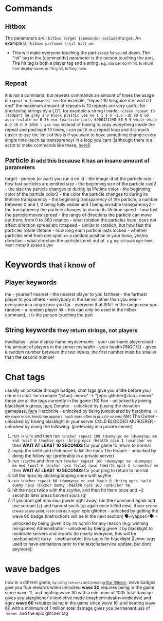 # Commands
## Hitbox
The parameters are `!hitbox target {commands} excludedTarget`.
An example is `!hitbox partname {!sit hit} me`.
- This will make everyone touching the part <small>except for you</small> sit down.
The "hit" tag in the {commands} parameter is the person touching the part.
The hit tag is both a player tag and a string. <small>e.g. you can do !m hit, to return their display name, or !fling hit, to fling them</small>.

## Repeat
it is not a command, but repeats commands an amount of times
the usage is `repeat n [commands] end`
for example, "repeat 10 !disguise me !wait 0.1 end"
the maximum amount of repeats is 10
repeats are very useful for shortening strings by a LOT, for example a string i made:
`!clean repeat 10 !addpart me grey 1 0 block plastic yes no 1 1 1 0 -1.5 -10 90 0 60 aura !rotate me 0 36 end !particle parts 6900421398 50 5 5 white white 0 0 10 0 0 1000 1 yes top`
instead of having to copy everything inside the repeat and pasting it 10 times, i can put it in a repeat loop and it is much easier to use
the limit of this is if you want to have something change every single time (such as transparency) in a loop you cant ||although there is a scrpt to make commands like these, [here](https://pastebin.com/726LUaVm)||

## Particle <small>ill add this because it has an insane amount of parameters</small>
target - person (or part) you run it on
id - the image id of the particle
rate - how fast particles are emitted
size - the beginning size of the particle
size2 - the size the particle changes to during its lifetime
color - the beginning color of the particle
color2 - the color the particle changes to during its lifetime
transparency - the beginning transparency of the particle, a number between 0 and 1, 0 being fully visible and 1 being invisible
transparency2 - the transparency the particle changes to during its lifetime
speed - how fast the particle moves
spread - the range of directions the particle can move out from, from 0 to 360
rotation - what rotation the particles have, does not affect direction spread etc
rotspeed - similar to rotation, but how fast the particles rotate
lifetime - how long each particle lasts
locked - whether particles emit from one spot, or a random position in your torso, yes/no
direction - what direction the particles emit out of. <small>e.g. top left back right front, won't matter if spread is 360</small>

# Keywords <small>that i know of</small>
## Player keywords
me - yourself
nearest - the nearest player to you
farthest - the farthest player to you
others - everybody in the server other than you
near - everyone in a range near you
far - everyone that ISNT in the range near you
random - a random player
hit - this can only be used in the hitbox command, it is the person touching the part
## String keywords <small>they return strings, not players</small>
mydisplay - your display name
myusername - your username
playercount - the amount of players in the server
myhealth - your health
RNG(1/2) - gives a random number between the two inputs, the first number must be smaller than the second number

# Chat tags
usually unlockable through badges, chat tags give you a title before your name in chat.
for example "[ctao]: meow" -> "[epic glitcher][ctao]: meow"
these are all the tags currently in the game (10)
Fan - unlocked by joining blacklight's group, [here](https://www.roblox.com/communities/17044066)
Donator - unlocked by buying the donation gamepass, [here](https://www.roblox.com/game-pass/812596930)
Herobrine - unlocked by being jumpscared by herobrine. <small>in my experience, herobrine appears much more often in private servers</small>
Met The Owner - unlocked by having blacklight in your server
COLD BLOODED MURDERER - unlocked by doing the following: (preferably in a private server)
1. run `!knife` and then run `!anchor repeat 100 !dummynpc me !dummynpc me end !wait 0 !anchor npcs !bring npcs !health npcs 1 !unanchor me` then **WAIT AT LEAST 10 SECONDS** for your game to return to normal
2. equip the knife and click once to kill the npcs
The Reaper - unlocked by doing the following: (preferably in a private server)
1. run `!scythe` and then run `!anchor repeat 100 !dummynpc me !dummynpc me end !wait 0 !anchor npcs !bring npcs !health npcs 1 !unanchor me` then **WAIT AT LEAST 10 SECONDS** for your ping to return to normal
2. kill the npcs by clicking/tapping once with scythe
3. run `!anchor repeat 60 !dummynpc me end !wait 0 !bring npcs !weld dummy npcs !anchor dummy !health npcs 100 !unanchor me`
4. hit the npcs twice with the scythe, and then hit them once and ~2 seconds later press harvest souls (q)
5. if you dont get max soul power right away, run the command again and use scream (z) and harvest souls (q) again once killed
misc. <small>if your scythe breaks at any point, reset and do it again</small>
epic glitcher - unlocked by getting the wave 60 badge (instructions will be in the next section)
🗣🔥yapper🔥🗣 - unlocked by being given it by an admin for any reason (e.g. winning minigames)
Administrator - unlocked by being given it by blacklight to moderate servers and reports (to nearly everyone, this will be unobtainable)
furry - unobtainable, this tag is for blacklight
||some tags used to have animations prior to the textchatservice update, but dont anymore||

# wave badges
now in a diffrent game, <small>by using `!servers` and pressing [Star Glitcher](https://example.com),</small> wave badges give you four rewards when unlocked
**wave 30**
requires being in the game since wave 11, and beating wave 30 with a minimum of 100k total damage
gives you starglitcher's vindictive mode (mayhem>death>vindictive) and sgev
**wave 60**
requires being in the game since wave 16, and beating wave 60 with a minimum of 1 million total damage
gives you permenant use of `!memer` and the epic glitcher tag
